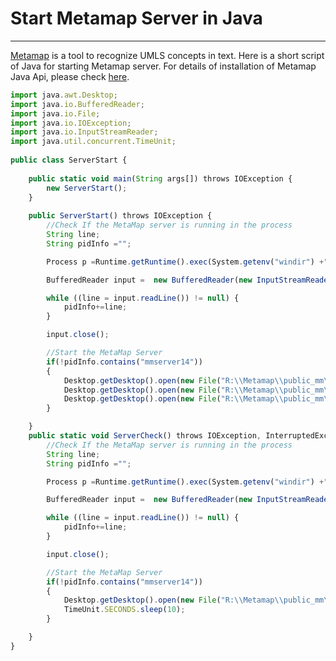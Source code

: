 # Start Metamap Server in Java
-------------------------
[Metamap](https://metamap.nlm.nih.gov/) is a tool to recognize UMLS concepts in text. Here is a short script of Java for starting Metamap server. 
For details of installation of Metamap Java Api, please check [here](https://gist.github.com/patrick013/32a85a40402654ba6417e4dab4a98c98).

```javascript
import java.awt.Desktop;
import java.io.BufferedReader;
import java.io.File;
import java.io.IOException;
import java.io.InputStreamReader;
import java.util.concurrent.TimeUnit;
 
public class ServerStart {
	
	public static void main(String args[]) throws IOException {
		new ServerStart();
	}
	
	public ServerStart() throws IOException {		
		//Check If the MetaMap server is running in the process
		String line;
		String pidInfo ="";

		Process p =Runtime.getRuntime().exec(System.getenv("windir") +"\\system32\\"+"tasklist.exe");

		BufferedReader input =  new BufferedReader(new InputStreamReader(p.getInputStream()));

		while ((line = input.readLine()) != null) {
		    pidInfo+=line; 
		}

		input.close();

		//Start the MetaMap Server
		if(!pidInfo.contains("mmserver14"))
		{
		    Desktop.getDesktop().open(new File("R:\\Metamap\\public_mm\\bin\\skrmedpostctl_start.bat"));
		    Desktop.getDesktop().open(new File("R:\\Metamap\\public_mm\\bin\\wsdserverctl_start.bat"));
		    Desktop.getDesktop().open(new File("R:\\Metamap\\public_mm\\bin\\mmserver14.bat"));	
		}

	}
	public static void ServerCheck() throws IOException, InterruptedException {		
		//Check If the MetaMap server is running in the process
		String line;
		String pidInfo ="";

		Process p =Runtime.getRuntime().exec(System.getenv("windir") +"\\system32\\"+"tasklist.exe");

		BufferedReader input =  new BufferedReader(new InputStreamReader(p.getInputStream()));

		while ((line = input.readLine()) != null) {
		    pidInfo+=line; 
		}

		input.close();

		//Start the MetaMap Server
		if(!pidInfo.contains("mmserver14"))
		{
		    Desktop.getDesktop().open(new File("R:\\Metamap\\public_mm\\bin\\mmserver14.bat"));	
		    TimeUnit.SECONDS.sleep(10);
		}

	}
}
```
